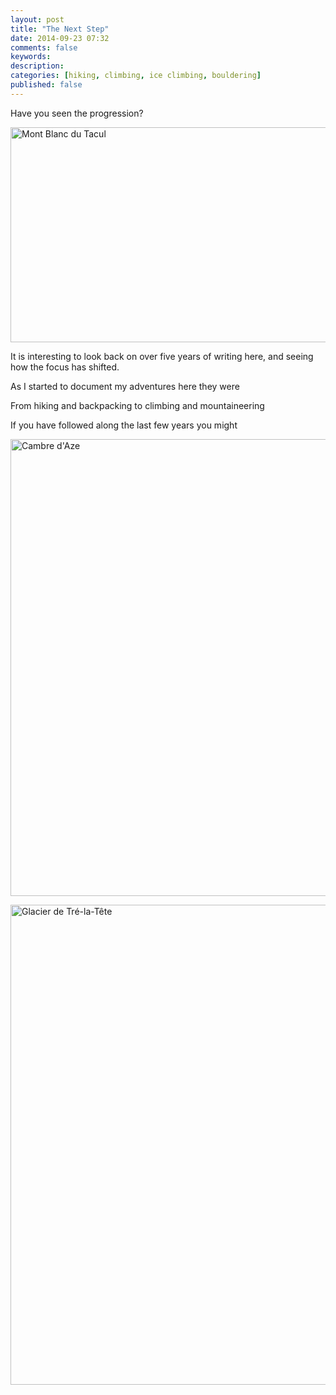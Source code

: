```yaml
---
layout: post
title: "The Next Step"
date: 2014-09-23 07:32
comments: false
keywords: 
description: 
categories: [hiking, climbing, ice climbing, bouldering]
published: false
---
```


Have you seen the progression?

<a href="http://www.flickr.com/photos/cesar/6215400799/" title="Mont Blanc du Tacul by cesargp, on Flickr"><img src="http://farm7.staticflickr.com/6118/6215400799_43c1661870_b.jpg" width="1024" height="344" alt="Mont Blanc du Tacul"></a>

<!-- more -->

It is interesting to look back on over five years of writing here, and seeing how the focus has shifted. 


As I started to document my adventures here they were


From hiking and backpacking to climbing and mountaineering

If you have followed along the last few years you might 


<a href="http://www.flickr.com/photos/rudigerrr/8550263538/" title="Cambre d'Aze by rbarcena, on Flickr"><img src="http://farm9.staticflickr.com/8237/8550263538_9c869e9070_b.jpg" width="1024" height="731" alt="Cambre d'Aze"></a>



<a href="http://www.flickr.com/photos/sovedeso/4897495633/" title="Glacier de Tré-la-Tête by Moise sauvé des Eaux, on Flickr"><img src="http://farm5.staticflickr.com/4121/4897495633_cbc46926b9_b.jpg" width="1024" height="768" alt="Glacier de Tré-la-Tête"></a>
